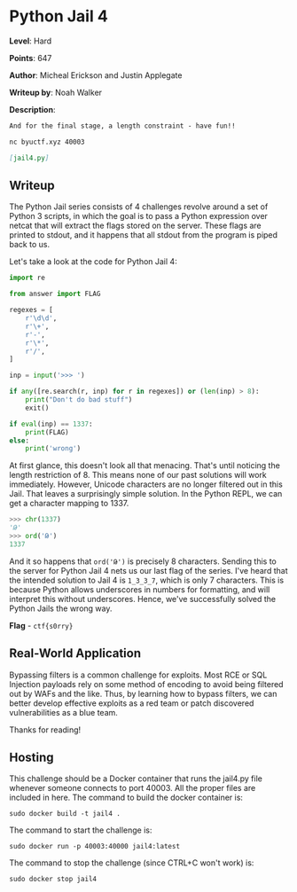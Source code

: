 # Python Jail 4
**Level**: Hard

**Points**: 647

**Author**: Micheal Erickson and Justin Applegate

**Writeup by**: Noah Walker

**Description**:
```markdown
And for the final stage, a length constraint - have fun!!

nc byuctf.xyz 40003

[jail4.py]
```

## Writeup
The Python Jail series consists of 4 challenges revolve around a set of Python 3 scripts, in which the goal is to pass a Python expression over netcat that will extract the flags stored on the server. These flags are printed to stdout, and it happens that all stdout from the program is piped back to us.

Let's take a look at the code for Python Jail 4:

```python
import re

from answer import FLAG

regexes = [
    r'\d\d',
    r'\+',
    r'-',
    r'\*',
    r'/',
]

inp = input('>>> ')

if any([re.search(r, inp) for r in regexes]) or (len(inp) > 8):
    print("Don't do bad stuff")
    exit()

if eval(inp) == 1337:
    print(FLAG)
else:
    print('wrong')
```

At first glance, this doesn't look all that menacing. That's until noticing the length restriction of 8. This means none of our past solutions will work immediately. However, Unicode characters are no longer filtered out in this Jail. That leaves a surprisingly simple solution. In the Python REPL, we can get a character mapping to 1337.

```python
>>> chr(1337)
'Թ'
>>> ord('Թ')
1337
```

And it so happens that `ord('Թ')` is precisely 8 characters. Sending this to the server for Python Jail 4 nets us our last flag of the series. I've heard that the intended solution to Jail 4 is `1_3_3_7`, which is only 7 characters. This is because Python allows underscores in numbers for formatting, and will interpret this without underscores. Hence, we've successfully solved the Python Jails the wrong way.

**Flag** - `ctf{s0rry}`

## Real-World Application
Bypassing filters is a common challenge for exploits. Most RCE or SQL Injection payloads rely on some method of encoding to avoid being filtered out by WAFs and the like. Thus, by learning how to bypass filters, we can better develop effective exploits as a red team or patch discovered vulnerabilities as a blue team.

Thanks for reading!

## Hosting
This challenge should be a Docker container that runs the jail4.py file whenever someone connects to port 40003. All the proper files are included in here. The command to build the docker container is:

`sudo docker build -t jail4 .`

The command to start the challenge is:

`sudo docker run -p 40003:40000 jail4:latest`

The command to stop the challenge (since CTRL+C won't work) is:

`sudo docker stop jail4`